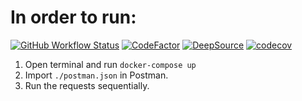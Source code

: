 # In order to run:

[![GitHub Workflow Status](https://img.shields.io/github/actions/workflow/status/kazimanzurrashid/consents-api-go/ci.yml)](https://github.com/kazimanzurrashid/consents-api-go/actions)
[![CodeFactor](https://www.codefactor.io/repository/github/kazimanzurrashid/consents-api-go/badge)](https://www.codefactor.io/repository/github/kazimanzurrashid/consents-api-go)
[![DeepSource](https://deepsource.io/gh/kazimanzurrashid/consents-api-go.svg/?label=active+issues&show_trend=true&token=_FTC8ilcBXrRZlBVFmrTMJjn)](https://deepsource.io/gh/kazimanzurrashid/consents-api-go/?ref=repository-badge)
[![codecov](https://codecov.io/gh/kazimanzurrashid/consents-api-go/branch/main/graph/badge.svg?token=TWUNQ28KBC)](https://codecov.io/gh/kazimanzurrashid/consents-api-go)

1. Open terminal and run `docker-compose up`
2. Import `./postman.json` in Postman.
3. Run the requests sequentially.
